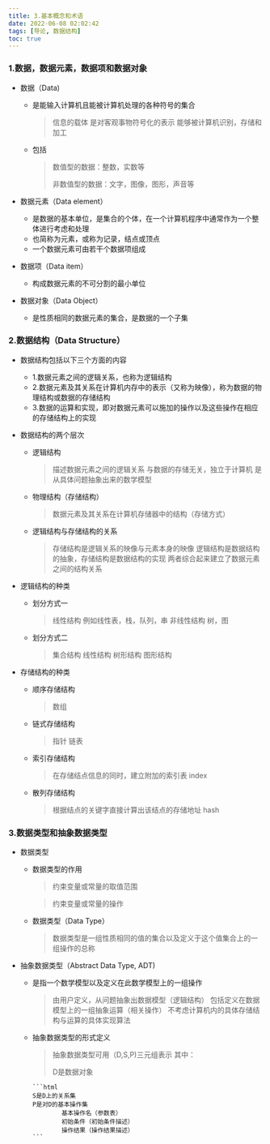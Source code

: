 ```yaml
---
title: 3.基本概念和术语
date: 2022-06-08 02:02:42
tags: [导论, 数据结构]
toc: true
---
```




### 1.数据，数据元素，数据项和数据对象

* 数据（Data)

  - 是能输入计算机且能被计算机处理的各种符号的集合

    > 信息的载体
    > 是对客观事物符号化的表示
    > 能够被计算机识别，存储和加工
    
  - 包括

    > 数值型的数据：整数，实数等
    >
    > 非数值型的数据：文字，图像，图形，声音等  

<!--more-->
* 数据元素（Data element）

  - 是数据的基本单位，是集合的个体，在一个计算机程序中通常作为一个整体进行考虑和处理
  - 也简称为元素，或称为记录，结点或顶点
  - 一个数据元素可由若干个数据项组成

* 数据项（Data item）
  - 构成数据元素的不可分割的最小单位

* 数据对象（Data Object）
  - 是性质相同的数据元素的集合，是数据的一个子集

###  2.数据结构（Data Structure）
* 数据结构包括以下三个方面的内容
  - 1.数据元素之间的逻辑关系，也称为逻辑结构
  - 2.数据元素及其关系在计算机内存中的表示（又称为映像），称为数据的物理结构或数据的存储结构
  - 3.数据的运算和实现，即对数据元素可以施加的操作以及这些操作在相应的存储结构上的实现

* 数据结构的两个层次
  - 逻辑结构

    > 描述数据元素之间的逻辑关系
    > 与数据的存储无关，独立于计算机
    > 是从具体问题抽象出来的数学模型

  - 物理结构（存储结构）

    > 数据元素及其关系在计算机存储器中的结构（存储方式）

  - 逻辑结构与存储结构的关系

    > 存储结构是逻辑关系的映像与元素本身的映像
    > 逻辑结构是数据结构的抽象，存储结构是数据结构的实现
    > 两者综合起来建立了数据元素之间的结构关系

* 逻辑结构的种类
  - 划分方式一
    > 线性结构 例如线性表，栈，队列，串
    > 非线性结构 树，图
  - 划分方式二
    > 集合结构
    > 线性结构
    > 树形结构
    > 图形结构

* 存储结构的种类
  - 顺序存储结构
    
    > 数组
    
  - 链式存储结构
    
    > 指针 链表
    
  - 索引存储结构
  
    > 在存储结点信息的同时，建立附加的索引表 index
  
  - 散列存储结构
    
    > 根据结点的关键字直接计算出该结点的存储地址 hash

### 3.数据类型和抽象数据类型
* 数据类型
  - 数据类型的作用

    > 约束变量或常量的取值范围

    > 约束变量或常量的操作

  - 数据类型（Data Type）
    
    > 数据类型是一组性质相同的值的集合以及定义于这个值集合上的一组操作的总称
  
* 抽象数据类型（Abstract Data Type, ADT)
  - 是指一个数学模型以及定义在此数学模型上的一组操作
    > 由用户定义，从问题抽象出数据模型（逻辑结构）
    > 包括定义在数据模型上的一组抽象运算（相关操作）
    > 不考虑计算机内的具体存储结构与运算的具体实现算法
    
  - 抽象数据类型的形式定义
    > 抽象数据类型可用（D,S,P)三元组表示
    > 其中：
    > 
    > D是数据对象
		
		```html
		S是D上的关系集
		P是对D的基本操作集
				基本操作名（参数表）
				初始条件（初始条件描述）
				操作结果（操作结果描述）
		```
